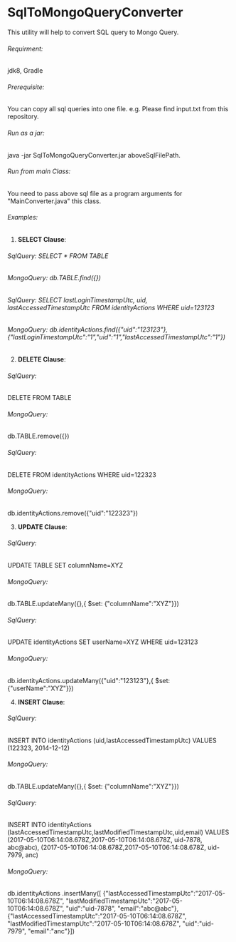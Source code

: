 # SqlToMongoQueryConverter
This utility will help to convert SQL query to Mongo Query.

###### Requirment:
jdk8, Gradle

###### Prerequisite:
You can copy all sql queries into one file.
e.g. Please find input.txt from this repository.

###### Run as a jar:
java -jar SqlToMongoQueryConverter.jar aboveSqlFilePath.

###### Run from main Class:
You need to pass above sql file as a program arguments for "MainConverter.java" this class.

###### Examples:
1. **SELECT Clause**:
  ###### SqlQuery:  SELECT * FROM TABLE
  ###### MongoQuery: db.TABLE.find({})

  ###### SqlQuery: SELECT lastLoginTimestampUtc, uid, lastAccessedTimestampUtc FROM identityActions WHERE uid=123123
  ###### MongoQuery: db.identityActions.find({"uid":"123123"},{"lastLoginTimestampUtc":"1","uid":"1","lastAccessedTimestampUtc":"1"})

2. **DELETE Clause**:
  ###### SqlQuery:
  DELETE FROM TABLE
  ###### MongoQuery:
  db.TABLE.remove({})

  ###### SqlQuery:
  DELETE FROM identityActions WHERE uid=122323
  ###### MongoQuery:
  db.identityActions.remove({"uid":"122323"})

3. **UPDATE Clause**:
  ###### SqlQuery:
  UPDATE TABLE SET columnName=XYZ
  ###### MongoQuery:
  db.TABLE.updateMany({},{ $set: {"columnName":"XYZ"}})

  ###### SqlQuery:
  UPDATE identityActions SET userName=XYZ WHERE uid=123123
  ###### MongoQuery:
  db.identityActions.updateMany({"uid":"123123"},{ $set: {"userName":"XYZ"}})

4. **INSERT Clause**:
  ###### SqlQuery:
  INSERT INTO identityActions (uid,lastAccessedTimestampUtc) VALUES (122323, 2014-12-12)
  ###### MongoQuery:
  db.TABLE.updateMany({},{ $set: {"columnName":"XYZ"}})

  ###### SqlQuery:
  INSERT INTO identityActions (lastAccessedTimestampUtc,lastModifiedTimestampUtc,uid,email) VALUES
            (2017-05-10T06:14:08.678Z,2017-05-10T06:14:08.678Z, uid-7878, abc@abc),
            (2017-05-10T06:14:08.678Z,2017-05-10T06:14:08.678Z, uid-7979, anc)
  ###### MongoQuery:
  db.identityActions .insertMany([
             {"lastAccessedTimestampUtc":"2017-05-10T06:14:08.678Z", "lastModifiedTimestampUtc":"2017-05-10T06:14:08.678Z", "uid":"uid-7878", "email":"abc@abc"},
             {"lastAccessedTimestampUtc":"2017-05-10T06:14:08.678Z", "lastModifiedTimestampUtc":"2017-05-10T06:14:08.678Z", "uid":"uid-7979", "email":"anc"}])
